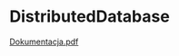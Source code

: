 # DistributedDatabase
[Dokumentacja.pdf](https://github.com/piotrwozn/DistributedDatabase/files/11569703/Dokumentacja.pdf)
